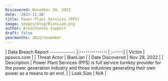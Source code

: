 ```yaml
---
Discovered: November 28, 2022
date: '2022-11-28'
title: Power Plant Services (PPS)
image: images/blog/BianLian.png
author: Breachsense Support
draft: false
yearmonths: 2022/november
---
```



| Data Breach Report
------------:     |:-------------:    | :-----:|
| Victim      | ppsvcs.com      | 
| Threat Actor      | BianLian      | 
| Date Discovered      | Nov 28, 2022      | 
| Description      | Power Plant Services (PPS) is full service turnkey provider for the power generation industry and those industries generating their own power as a means to an end.      | 
| Leak Size      | N/A      | 

